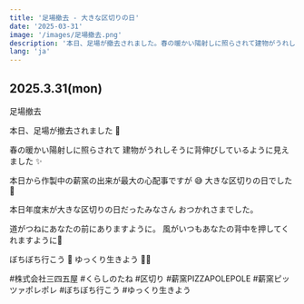 ```yaml
---
title: '足場撤去 - 大きな区切りの日'
date: '2025-03-31'
image: '/images/足場撤去.png'
description: '本日、足場が撤去されました。春の暖かい陽射しに照らされて建物がうれしそうに背伸びしているように見えた大きな区切りの日。'
lang: 'ja'
---
```


## 2025.3.31(mon)

足場撤去

本日、足場が撤去されました 👀

春の暖かい陽射しに照らされて
建物がうれしそうに背伸びしているように見えました ✨

本日から作製中の薪窯の出来が最大の心配事ですが 😅
大きな区切りの日でした 📌

本日年度末が大きな区切りの日だったみなさん
おつかれさまでした。

道がつねにあなたの前にありますように。
風がいつもあなたの背中を押してくれますように🌿

ぼちぼち行こう 👣
ゆっくり生きよう 🌷➿

#株式会社三四五屋 #くらしのたね #区切り #薪窯PIZZAPOLEPOLE #薪窯ピッツァポレポレ #ぼちぼち行こう #ゆっくり生きよう
